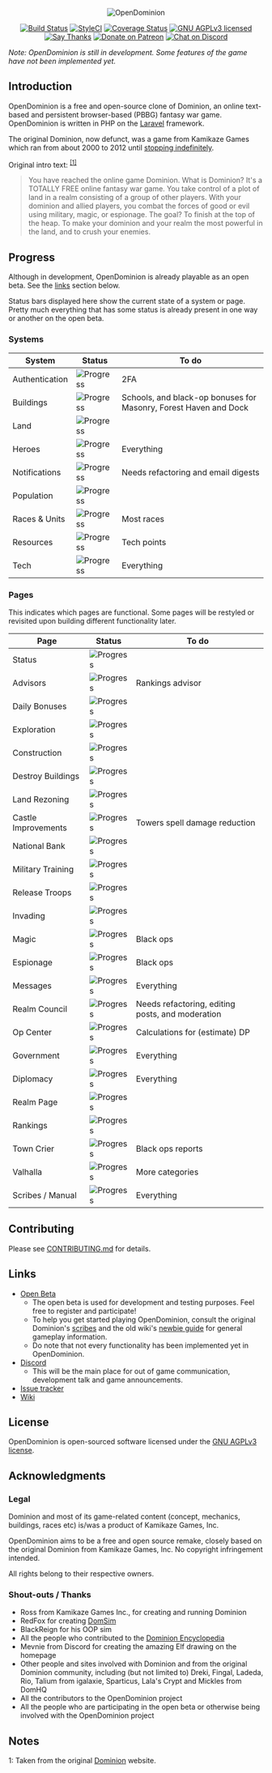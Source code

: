 <p align="center">
  <img src="https://raw.githubusercontent.com/WaveHack/OpenDominion/resources/logos/opendominion.png" alt="OpenDominion">
</p>

<p align="center">
  <a href="https://travis-ci.org/WaveHack/OpenDominion"><img src="https://travis-ci.org/WaveHack/OpenDominion.svg?branch=develop" alt="Build Status"></a>
  <a href="https://styleci.io/repos/29497480"><img src="https://styleci.io/repos/29497480/shield?branch=develop&style=flat" alt="StyleCI"></a>
  <a href="https://coveralls.io/github/WaveHack/OpenDominion?branch=develop"><img src="https://coveralls.io/repos/github/WaveHack/OpenDominion/badge.svg?branch=develop" alt="Coverage Status"></a>
  <a href="https://github.com/WaveHack/OpenDominion/blob/develop/LICENSE"><img src="https://img.shields.io/github/license/wavehack/opendominion.svg?maxAge=2592000" alt="GNU AGPLv3 licensed"></a>
  <br>
  <a href="https://saythanks.io/to/WaveHack"><img src="https://img.shields.io/badge/say-thanks-ff69b4.svg" alt="Say Thanks"></a>
  <a href="https://www.patreon.com/OpenDominion"><img src="https://img.shields.io/badge/donate-patreon-ff69b4.svg" alt="Donate on Patreon"></a>
  <a href="https://discord.gg/mFk2wZT"><img src="https://img.shields.io/discord/325315157335212032.svg?label=chat%20&#40;discord&#41;" alt="Chat on Discord"></a>
</p>

*Note: OpenDominion is still in development. Some features of the game have not been implemented yet.*


## Introduction

OpenDominion is a free and open-source clone of Dominion, an online text-based and persistent browser-based (PBBG) fantasy war game. OpenDominion is written in PHP on the [Laravel](https://laravel.com) framework.

The original Dominion, now defunct, was a game from Kamikaze Games which ran from about 2000 to 2012 until [stopping indefinitely](https://dominion.opendominion.net/GameOver.htm).

Original intro text: <sup>[\[1\]](#notes-1)</sup>

> You have reached the online game Dominion. What is Dominion? It's a TOTALLY FREE online fantasy war game. You take control of a plot of land in a realm consisting of a group of other players. With your dominion and allied players, you combat the forces of good or evil using military, magic, or espionage. The goal? To finish at the top of the heap. To make your dominion and your realm the most powerful in the land, and to crush your enemies.


## Progress

Although in development, OpenDominion is already playable as an open beta. See the [links](#links) section below. 

Status bars displayed here show the current state of a system or page. Pretty much everything that has some status is already present in one way or another on the open beta.

### Systems

| System         | Status                                    | To do
| -------------- | ----------------------------------------- | -----
| Authentication | ![Progress](http://progressed.io/bar/95)  | 2FA
| Buildings      | ![Progress](http://progressed.io/bar/90)  | Schools, and black-op bonuses for Masonry, Forest Haven and Dock
| Land           | ![Progress](http://progressed.io/bar/100) |
| Heroes         | ![Progress](http://progressed.io/bar/0)   | Everything
| Notifications  | ![Progress](http://progressed.io/bar/50)  | Needs refactoring and email digests
| Population     | ![Progress](http://progressed.io/bar/100) |
| Races & Units  | ![Progress](http://progressed.io/bar/20)  | Most races
| Resources      | ![Progress](http://progressed.io/bar/95)  | Tech points
| Tech           | ![Progress](http://progressed.io/bar/0)   | Everything

### Pages

This indicates which pages are functional. Some pages will be restyled or revisited upon building different functionality later. 

| Page                | Status                                    | To do
| ------------------- | ----------------------------------------- | -----
| Status              | ![Progress](http://progressed.io/bar/100) |
| Advisors            | ![Progress](http://progressed.io/bar/90)  | Rankings advisor
| Daily Bonuses       | ![Progress](http://progressed.io/bar/100) |
| Exploration         | ![Progress](http://progressed.io/bar/100) |
| Construction        | ![Progress](http://progressed.io/bar/100) |
| Destroy Buildings   | ![Progress](http://progressed.io/bar/100) |
| Land Rezoning       | ![Progress](http://progressed.io/bar/100) |
| Castle Improvements | ![Progress](http://progressed.io/bar/95)  | Towers spell damage reduction
| National Bank       | ![Progress](http://progressed.io/bar/100) |
| Military Training   | ![Progress](http://progressed.io/bar/100) |
| Release Troops      | ![Progress](http://progressed.io/bar/100) |
| Invading            | ![Progress](http://progressed.io/bar/100) |
| Magic               | ![Progress](http://progressed.io/bar/60)  | Black ops
| Espionage           | ![Progress](http://progressed.io/bar/35)  | Black ops
| Messages            | ![Progress](http://progressed.io/bar/0)   | Everything
| Realm Council       | ![Progress](http://progressed.io/bar/50)  | Needs refactoring, editing posts, and moderation
| Op Center           | ![Progress](http://progressed.io/bar/95)  | Calculations for (estimate) DP
| Government          | ![Progress](http://progressed.io/bar/0)   | Everything
| Diplomacy           | ![Progress](http://progressed.io/bar/0)   | Everything
| Realm Page          | ![Progress](http://progressed.io/bar/100) |
| Rankings            | ![Progress](http://progressed.io/bar/100) | 
| Town Crier          | ![Progress](http://progressed.io/bar/95)  | Black ops reports
| Valhalla            | ![Progress](http://progressed.io/bar/20)  | More categories
| Scribes / Manual    | ![Progress](http://progressed.io/bar/0)   | Everything


## Contributing

Please see [CONTRIBUTING.md](.github/CONTRIBUTING.md) for details.


## Links

- [Open Beta](https://beta.opendominion.net)
  - The open beta is used for development and testing purposes. Feel free to register and participate!
  - To help you get started playing OpenDominion, consult the original Dominion's [scribes](https://dominion.opendominion.net/scribes.html) and the old wiki's [newbie guide](http://web.archive.org/web/20131226013425/http://dominion.lykanthropos.com:80/wiki/index.php/The_Complete_Newbie_Guide) for general gameplay information.
  - Do note that not every functionality has been implemented yet in OpenDominion.
- [Discord](https://discord.gg/mFk2wZT)
  - This will be the main place for out of game communication, development talk and game announcements.
- [Issue tracker](https://github.com/WaveHack/OpenDominion/issues)
- [Wiki](https://opendominion.miraheze.org)


## License

OpenDominion is open-sourced software licensed under the [GNU AGPLv3 license](LICENSE).


## Acknowledgments

### Legal

Dominion and most of its game-related content (concept, mechanics, buildings, races etc) is/was a product of Kamikaze Games, Inc.

OpenDominion aims to be a free and open source remake, closely based on the original Dominion from Kamikaze Games, Inc. No copyright infringement intended.

All rights belong to their respective owners.

### Shout-outs / Thanks

- Ross from Kamikaze Games Inc., for creating and running Dominion
- RedFox for creating [DomSim](http://web.archive.org/web/20150918011332/http://dominion.lykanthropos.com:80/DomSim)
- BlackReign for his OOP sim
- All the people who contributed to the [Dominion Encyclopedia](http://web.archive.org/web/20141017235815/http://dominion.lykanthropos.com/wiki/index.php/Main_Page)
- Mevnie from Discord for creating the amazing Elf drawing on the homepage
- Other people and sites involved with Dominion and from the original Dominion community, including (but not limited to) Dreki, Fingal, Ladeda, Rio, Talium from igalaxie, Sparticus, Lala's Crypt and Mickles from DomHQ
- All the contributors to the OpenDominion project
- All the people who are participating in the open beta or otherwise being involved with the OpenDominion project


## Notes

<a name="notes-1">1</a>: Taken from the original [Dominion](https://dominion.opendominion.net/) website.
